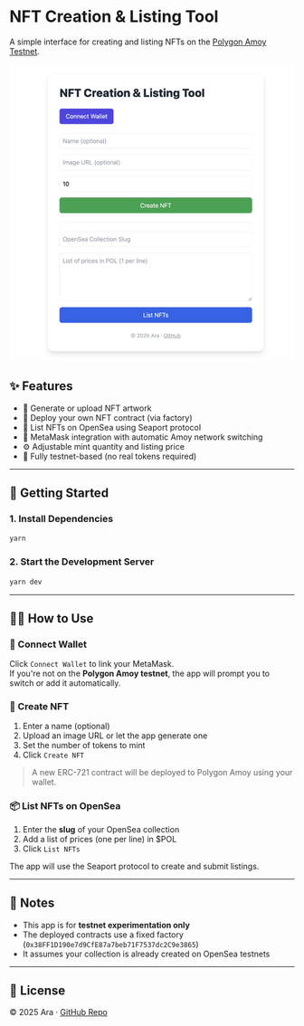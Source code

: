 # NFT Creation & Listing Tool

A simple interface for creating and listing NFTs on the [Polygon Amoy Testnet](https://wiki.polygon.technology/docs/pos/amoy/).

![App Screenshot](./screenshot.png)

## ✨ Features

- 🎨 Generate or upload NFT artwork  
- 🧱 Deploy your own NFT contract (via factory)  
- 🛒 List NFTs on OpenSea using Seaport protocol  
- 🦊 MetaMask integration with automatic Amoy network switching  
- ⚙️ Adjustable mint quantity and listing price  
- 🪪 Fully testnet-based (no real tokens required)  

---

## 🚀 Getting Started

### 1. Install Dependencies

```sh
yarn
```

### 2. Start the Development Server

```sh
yarn dev
```


---

## 🧑‍💻 How to Use

### 📌 Connect Wallet

Click `Connect Wallet` to link your MetaMask.  
If you're not on the **Polygon Amoy testnet**, the app will prompt you to switch or add it automatically.

### 🎨 Create NFT

1. Enter a name (optional)  
2. Upload an image URL or let the app generate one  
3. Set the number of tokens to mint  
4. Click `Create NFT`

> A new ERC-721 contract will be deployed to Polygon Amoy using your wallet.

### 📦 List NFTs on OpenSea

1. Enter the **slug** of your OpenSea collection  
2. Add a list of prices (one per line) in $POL  
3. Click `List NFTs`

The app will use the Seaport protocol to create and submit listings.

---

## 📎 Notes

- This app is for **testnet experimentation only**  
- The deployed contracts use a fixed factory (`0x38FF1D190e7d9CfE87a7beb71F7537dc2C9e3865`)  
- It assumes your collection is already created on OpenSea testnets  

---

## 🧾 License

© 2025 Ara · [GitHub Repo](https://github.com/avcdsld/nft-creation-tool)
